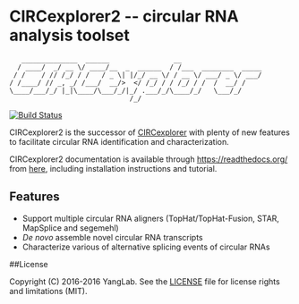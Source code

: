 # CIRCexplorer2 -- circular RNA analysis toolset

```
   ______________  ______                __
  / ____/  _/ __ \/ ____/__  _  ______  / /___  ________  _____
 / /    / // /_/ / /   / _ \| |/_/ __ \/ / __ \/ ___/ _ \/ ___/
/ /____/ // _, _/ /___/  __/>  </ /_/ / / /_/ / /  /  __/ /
\____/___/_/ |_|\____/\___/_/|_/ .___/_/\____/_/   \___/_/
                              /_/
```

[![Build Status](https://travis-ci.org/YangLab/CIRCexplorer2.svg?branch=master)](https://travis-ci.org/YangLab/CIRCexplorer2)

CIRCexplorer2 is the successor of [CIRCexplorer](http://yanglab.github.io/CIRCexplorer/) with plenty of new features to facilitate circular RNA identification and characterization.

CIRCexplorer2 documentation is available through https://readthedocs.org/ from [here](http://CIRCexplorer2.readthedocs.org), including installation instructions and tutorial.

## Features

* Support multiple circular RNA aligners (TopHat/TopHat-Fusion, STAR, MapSplice and segemehl)
* *De novo* assemble novel circular RNA transcripts
* Characterize various of alternative splicing events of circular RNAs

##License

Copyright (C) 2016-2016 YangLab.  See the [LICENSE](https://github.com/YangLab/CIRCexplorer2/blob/master/LICENSE.txt)
file for license rights and limitations (MIT).
